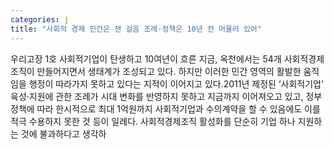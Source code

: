 ```yaml
---
categories: j
title: "사회적 경제 민간은 잰 걸음 조례·정책은 10년 전 머물러 있어"
---
```

우리고장 1호 사회적기업이 탄생하고 10여년이 흐른 지금, 옥천에서는 54개 사회적경제조직이 만들어지면서 생태계가 조성되고 있다. 하지만 이러한 민간 영역의 활발한 움직임을 행정이 따라가지 못하고 있다는 지적이 이어지고 있다.2011년 제정된 ‘사회적기업’ 육성·지원에 관한 조례가 시대 변화를 반영하지 못하고 지금까지 이어져오고 있고, 정부 정책에 따라 한시적으로 최대 1억원까지 사회적기업과 수의계약을 할 수 있음에도 이를 적극 수용하지 못한 것 등이 일례다. 사회적경제조직 활성화를 단순히 기업 하나 지원하는 것에 불과하다고 생각하